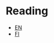 # Reading

- [EN](https://fullstackopen.com/en/part2/altering_data_in_server)
- [FI](https://fullstackopen.com/osa2/palvelimella_olevan_datan_muokkaaminen)


